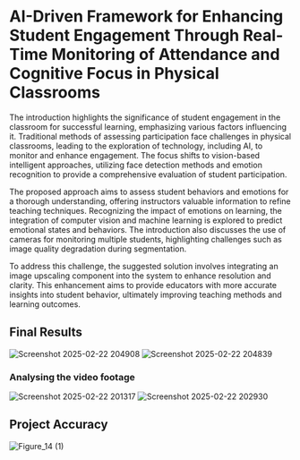 # AI-Driven Framework for Enhancing Student Engagement Through Real-Time Monitoring of Attendance and Cognitive Focus in Physical Classrooms

The introduction highlights the significance of student engagement in the classroom for successful learning, emphasizing various factors influencing it. Traditional methods of assessing participation face challenges in physical classrooms, leading to the exploration of technology, including AI, to monitor and enhance engagement. The focus shifts to vision-based intelligent approaches, utilizing face detection methods and emotion recognition to provide a comprehensive evaluation of student participation.

The proposed approach aims to assess student behaviors and emotions for a thorough understanding, offering instructors valuable information to refine teaching techniques. Recognizing the impact of emotions on learning, the integration of computer vision and machine learning is explored to predict emotional states and behaviors. The introduction also discusses the use of cameras for monitoring multiple students, highlighting challenges such as image quality degradation during segmentation.

To address this challenge, the suggested solution involves integrating an image upscaling component into the system to enhance resolution and clarity. This enhancement aims to provide educators with more accurate insights into student behavior, ultimately improving teaching methods and learning outcomes.

## Final Results
![Screenshot 2025-02-22 204908](https://github.com/user-attachments/assets/faeab628-fa72-4f6a-8520-608072c6d100)
![Screenshot 2025-02-22 204839](https://github.com/user-attachments/assets/fce33795-237f-4447-bca2-593f024a26fe)

### Analysing the video footage
![Screenshot 2025-02-22 201317](https://github.com/user-attachments/assets/74847b0f-4379-4c24-84c2-135b1e9d7c2c)
![Screenshot 2025-02-22 202930](https://github.com/user-attachments/assets/65bd9623-50ed-43ee-a29e-694621f748d6)

## Project Accuracy
![Figure_14 (1)](https://github.com/user-attachments/assets/bbd8df91-028c-4065-9096-a38adcef54c9)



